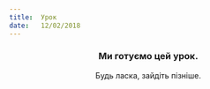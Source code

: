 ```yaml
---
title:  Урок
date:   12/02/2018
---
```


### <center>Ми готуємо цей урок.</center>
<center>Будь ласка, зайдіть пізніше.</center>